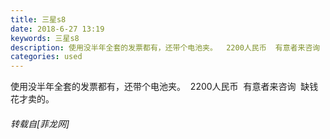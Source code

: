 ```yaml
---
title: 三星s8
date: 2018-6-27 13:19
keywords: 三星s8
description: 使用没半年全套的发票都有，还带个电池夹。  2200人民币  有意者来咨询  缺钱花才卖的。
categories: used
---
```

<td class="t_f" id="postmessage_1456265">

使用没半年全套的发票都有，还带个电池夹。  2200人民币  有意者来咨询  缺钱花才卖的。</td>
###### 转载自[菲龙网]